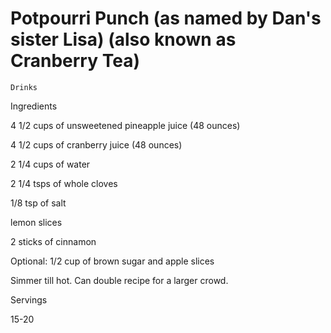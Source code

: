 # Potpourri Punch  (as named by Dan's sister Lisa) (also known as Cranberry Tea)

`Drinks`

 

  Ingredients  

  4 1/2 cups of unsweetened pineapple juice (48 ounces)

4 1/2 cups of cranberry juice (48 ounces)

2 1/4 cups of water

2 1/4 tsps of whole cloves

1/8 tsp of salt

lemon slices

2 sticks of cinnamon

Optional: 1/2 cup of brown sugar and apple slices

Simmer till hot. Can double recipe for a larger crowd.  

   Servings  

  15-20  

 
